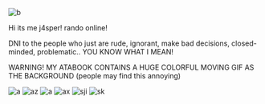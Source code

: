 



![b](https://i.pinimg.com/736x/42/71/e6/4271e6f69dae81e35722e859999b5f4a.jpg)

Hi its me j4sper! 
rando online!

 
DNI to the people who just are rude, ignorant, make bad decisions, closed-minded, problematic.. YOU KNOW WHAT I MEAN!


WARNING! MY ATABOOK CONTAINS A HUGE COLORFUL MOVING GIF AS THE BACKGROUND (people may find this annoying)






![a](https://64.media.tumblr.com/c81b576fb6cde4e39f3eac7b1b9d2e69/f579c4bd47c0b5f0-eb/s100x200/d6288103a172aae906c086a32a1b7a1e32fb5522.pnj)
![az](https://64.media.tumblr.com/3b8938e80a4c2003d71aba6ab4776f19/1fb39223b20e4f22-62/s250x400/62ead184a98327bfa9e38bd9f812f95c50bb52dd.gifv)
![a](https://64.media.tumblr.com/b3e57af1f6cd0a6eb671c91ab8a79be1/ee11a54a88b1caad-5f/s100x200/573a69b26477e77accfad22414fe3dad4179ef72.gifv)
![ax](https://64.media.tumblr.com/d5f4f42b21f7ecfc020252482ca226c1/c364dfb6a6721445-c5/s250x400/4ff3318249988d30ebcf69236ba8790c55221f3c.pnj)
![sji](https://64.media.tumblr.com/9a885052c0b887282d7d871ac36de716/c364dfb6a6721445-89/s100x200/136b9b911f20e5ad1d569146e7be5e3236e3ad91.gifv)
![sk](https://64.media.tumblr.com/2a26148183672f1e457a5e6c213ce41d/ca87e2ceb2047715-a5/s250x400/caebfc71ada41ff96b8b0f6cd62835b2ddcad497.gifv)


